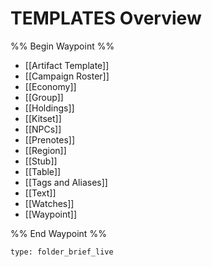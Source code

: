 # TEMPLATES Overview
%% Begin Waypoint %%
- [[Artifact Template]]
- [[Campaign Roster]]
- [[Economy]]
- [[Group]]
- [[Holdings]]
- [[Kitset]]
- [[NPCs]]
- [[Prenotes]]
- [[Region]]
- [[Stub]]
- [[Table]]
- [[Tags and Aliases]]
- [[Text]]
- [[Watches]]
- [[Waypoint]]

%% End Waypoint %%
 
```ccard
type: folder_brief_live
```
 
